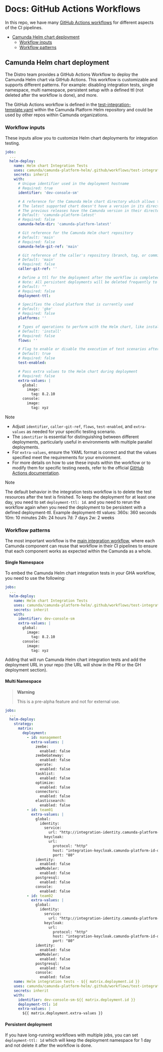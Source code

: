 # Docs: GitHub Actions Workflows

In this repo, we have many [GitHub Actions workflows](../.github/workflows) for different aspects
of the CI pipelines.

- [Camunda Helm chart deployment](#camunda-helm-chart-deployment)
  - [Workflow inputs](#workflow-inputs)
  - [Workflow patterns](#workflow-patterns)

## Camunda Helm chart deployment

The Distro team provides a GitHub Actions Workflow to deploy the Camunda Helm chart via GitHub Actions. This workflow is customizable and supports different patterns. For example: disabling integration tests, single namespace, multi namespace, persistent setup with a defined ttl (not deleted after the workflow is done), and more.

The GitHub Actions workflow is defined in the [test-integration-template.yaml](../.github/workflows/test-integration-template.yaml) within the Camunda Platform Helm repository and could be used by other repos within Camunda organizations.

### Workflow inputs

These inputs allow you to customize Helm chart deployments for integration testing.

```yaml
jobs:
  ...
  helm-deploy:
    name: Helm chart Integration Tests
    uses: camunda/camunda-platform-helm/.github/workflows/test-integration-template.yaml@main
    secrets: inherit
    with:
      # Unique identifier used in the deployment hostname
      # Required: true
      identifier: 'dev-console-sm'

      # A reference for the Camunda Helm chart directory which allows to test unreleased chagnes from Git repo.
      # The latest supported chart doesn't have a version in its directory name like `camunda-platform`.
      # The previous releases have the Camunda version in their directory name e.g. `camunda-platform-8.4`.
      # Default: 'camunda-platform-latest'
      # Required: false
      camunda-helm-dir: 'camunda-platform-latest'

      # Git reference for the Camunda Helm chart repository 
      # Default: 'main'
      # Required: false
      camunda-helm-git-ref: 'main'

      # Git reference of the caller's repository (branch, tag, or commit SHA) that initiated the workflow
      # Default: 'main'
      # Required: false
      caller-git-ref: ''

      # Define a ttl for the deployment after the workflow is completed
      # Note: All persistent deployments will be deleted frequently to save costs
      # Default: ""
      # Required: false
      deployment-ttl:

      # Specifies the cloud platform that is currently used
      # Default: 'gke'
      # Required: false
      platforms: ''

      # Types of operations to perform with the Helm chart, like install, upgrade
      # Default: 'install'
      # Required: false
      flows: ''

      # Flag to enable or disable the execution of test scenarios after Helm chart deployment
      # Default: true
      # Required: false
      test-enabled:

      # Pass extra values to the Helm chart during deployment
      # Required: false
      extra-values: |
        global:
          image:
            tag: 8.2.10
        console:
          image:
            tag: xyz
```

> [!NOTE]
> - Adjust `identifier`, `caller-git-ref`, `flows`, `test-enabled`, and `extra-values` as needed for your specific testing scenario.
> - The `identifier` is essential for distinguishing between different deployments, particularly useful in environments with multiple parallel deployments.
> - For `extra-values`, ensure the YAML format is correct and that the values specified meet the requirements for your environment.
> - For more details on how to use these inputs within the workflow or to modify them for specific testing needs, refer to the official [GitHub Actions documentation](https://docs.github.com/en/actions).

> [!NOTE]
> The default behavior in the integration tests workflow is to delete the test resources 
> after the test is finished. To keep the deployment for at least one day, you need to set `deployment-ttl: 1d`.
> and you need to rerun the workflow again when you need the deployment to be persistent with a defined deployment-ttl.
Example deployment-ttl values:
360s: 360 seconds
10m: 10 minutes
24h: 24 hours
7d: 7 days
2w: 2 weeks


### Workflow patterns

The most important workflow is the [main integration workflow](../.github/workflows/test-integration-template.yaml),
where each Camunda component can reuse that workflow in their CI pipelines to ensure that
each component works as expected within the Camunda as a whole.

#### Single Namespace

To embed the Camunda Helm chart integration tests in your GHA workflow, you need to use
the following:

```yaml
jobs:
  ...
  helm-deploy:
    name: Helm chart Integration Tests
    uses: camunda/camunda-platform-helm/.github/workflows/test-integration-template.yaml@main
    secrets: inherit
    with:
      identifier: dev-console-sm
      extra-values: |
        global:
          image:
            tag: 8.2.10
        console:
          image:
            tag: xyz
```

Adding that will run Camunda Helm chart integration tests and add the deployment URL
in your repo (the URL will show in the PR or the GH deployment section).

#### Multi Namespace

> **Warning**
>
> This is a pre-alpha feature and not for external use.

```yaml
jobs:
  ...
  helm-deploy:
    strategy:
      matrix:
        deployment:
          - id: management
            extra-values: |
              zeebe:
                enabled: false
              zeebeGateway:
                enabled: false
              operate:
                enabled: false
              tasklist:
                enabled: false
              optimize:
                enabled: false
              connectors:
                enabled: false
              elasticsearch:
                enabled: false
          - id: team01
            extra-values: |
              global:
                identity:
                  service:
                    url: "http://integration-identity.camunda-platform-id-dev-console-sm-main.svc.cluster.local:80/identity"
                  keycloak:
                    url:
                      protocol: "http"
                      host: "integration-keycloak.camunda-platform-id-dev-console-sm-main.svc.cluster.local"
                      port: "80"
              identity:
                enabled: false
              webModeler:
                enabled: false
              postgresql:
                enabled: false
              console:
                enabled: false
          - id: team02
            extra-values: |
              global:
                identity:
                  service:
                    url: "http://integration-identity.camunda-platform-id-dev-console-sm-main.svc.cluster.local:80/identity"
                  keycloak:
                    url:
                      protocol: "http"
                      host: "integration-keycloak.camunda-platform-id-dev-console-sm-main.svc.cluster.local"
                      port: "80"
              identity:
                enabled: false
              webModeler:
                enabled: false
              postgresql:
                enabled: false
              console:
                enabled: false
    name: Helm integration tests - ${{ matrix.deployment.id }}
    uses: camunda/camunda-platform-helm/.github/workflows/test-integration-template.yaml@main
    secrets: inherit
    with:
      identifier: dev-console-sm-${{ matrix.deployment.id }}
      deployment-ttl: 1d
      extra-values: |
        ${{ matrix.deployment.extra-values }}
```

#### Persistent deployment

If you have long-running workflows with multiple jobs, you can set `deployment-ttl: 1d` which will keep the deployment namespace for 1 day and not delete it after the workflow is done.
